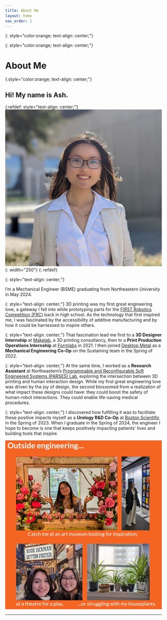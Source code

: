 ```yaml
---
title: About Me
layout: home
nav_order: 1
---
```


{: style="color:orange; text-align: center;"}

{: style="color:orange; text-align: center;"}

# About Me

{:style="color:orange; text-align: center;"} 

## Hi! My name is Ash.

{:refdef: style="text-align: center;"}
![](images\profile.jpg){: width="250"}
{: refdef}

{: style="text-align: center;"}

I’m a Mechanical Engineer (BSME) graduating from Northeastern University in May 2024.

{: style="text-align: center;"}
3D printing was my first great engineering love, a gateway I fell into while prototyping parts for the [FIRST Robotics Competition (FRC)] back in high school. As the technology that first inspired me, I was fascinated by the accessibility of additive manufacturing and by how it could be harnessed to inspire others.

{: style="text-align: center;"}
That fascination lead me first to a **3D Designer Internship** at [Makelab], a 3D printing consultancy, then to a **Print Production Operations Internship** at [Formlabs] in 2021. I then joined [Desktop Metal] as a **Mechanical Engineering Co-Op** on the Sustaining team in the Spring of 2022.

{: style="text-align: center;"}
At the same time, I worked as a **Research Assistant** at Northeastern’s [Programmable and Reconfigurable Soft Engineered Systems (PARSES) Lab], exploring the intersection between 3D printing and human interaction design. While my first great engineering love was driven by the joy of design, the second blossomed from a realization of what impact these designs could have: they could boost the safety of human-robot interactions. They could enable life-saving medical procedures.

{: style="text-align: center;"}
I discovered how fulfilling it was to facilitate these positive impacts myself as a **Urology R&D Co-Op** at [Boston Scientific] in the Spring of 2023. When I graduate in the Spring of 2024, the engineer I hope to become is one that keeps positively impacting patients’ lives and building tools that inspire.

![](images/outside_engineering.png)

----

[FIRST Robotics Competition (FRC)]: https://www.firstinspires.org/robotics/frc
[Makelab]: https://makelab.nyc/
[Formlabs]: https://formlabs.com/
[Desktop Metal]: https://desktopmetal.com/
[Programmable and Reconfigurable Soft Engineered Systems (PARSES) Lab]: https://parses.sites.northeastern.edu/
[Boston Scientific]: https://www.bostonscientific.com/en-US/Home.html
